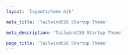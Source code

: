 ```yaml
---
layout: 'layouts/home.njk'

meta_title: 'TailwindCSS Startup Theme'

meta_description: 'TailwindCSS Startup Theme'

page_title: 'TailwindCSS Startup Theme'
---
```

